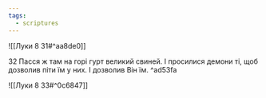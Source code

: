 ```yaml
---
tags:
  - scriptures
---
```


![[Луки 8 31#^aa8de0]]

32 Пасся ж там на горі гурт великий свиней. І просилися демони ті, щоб дозволив піти їм у них. І дозволив Він їм. ^ad53fa

![[Луки 8 33#^0c6847]]